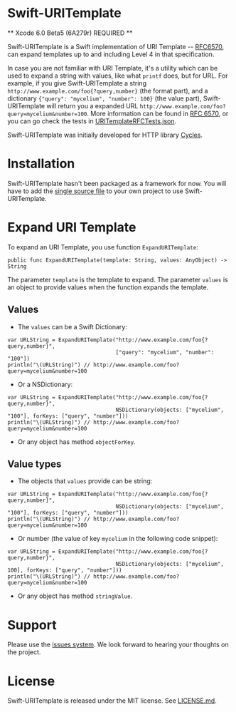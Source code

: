Swift-URITemplate
====

** Xcode 6.0 Beta5 (6A279r) REQUIRED **

Swift-URITemplate is a Swift implementation of URI Template -- 
[RFC6570](http://tools.ietf.org/html/rfc6570), can expand templates up to and 
including Level 4 in that specification.

In case you are not familiar with URI Template, it's a utility which can be used 
to expand a string with values, like what `printf` does, but for URL. For example, 
if you give Swift-URITemplate a string `http://www.example.com/foo{?query,number}` 
(the format part), and a dictionary `{"query": "mycelium", "number": 100}` 
(the value part), Swift-URITemplate will return you a expanded URL 
`http://www.example.com/foo?query=mycelium&number=100`. More information can be 
found in [RFC 6570](http://tools.ietf.org/html/rfc6570), or you can go check the 
tests in [URITemplateRFCTests.json](https://github.com/weipin/Swift-URITemplate/blob/master/tests/URITemplateRFCTests.json).

Swift-URITemplate was initially developed for HTTP library [Cycles](http://www.swift-cycles.org).


Installation
====
Swift-URITemplate hasn't been packaged as a framework for now. You will have to 
add the [single source file](https://github.com/weipin/Swift-URITemplate/blob/master/source/URITemplate.swift) 
to your own project to use Swift-URITemplate.


Expand URI Template
====

To expand an URI Template, you use function `ExpandURITemplate`:

```
public func ExpandURITemplate(template: String, values: AnyObject) -> String
```

The parameter `template` is the template to expand. The parameter `values` is an 
object to provide values when the function expands the template. 

Values
----

- The `values` can be a Swift Dictionary:

```
var URLString = ExpandURITemplate("http://www.example.com/foo{?query,number}",
                                  ["query": "mycelium", "number": "100"])
println("\(URLString)") // http://www.example.com/foo?query=mycelium&number=100
```

- Or a NSDictionary:

```
var URLString = ExpandURITemplate("http://www.example.com/foo{?query,number}",
                                  NSDictionary(objects: ["mycelium", "100"], forKeys: ["query", "number"]))
println("\(URLString)") // http://www.example.com/foo?query=mycelium&number=100
```

- Or any object has method `objectForKey`.


Value types
----

- The objects that `values` provide can be string:

```
var URLString = ExpandURITemplate("http://www.example.com/foo{?query,number}",
                                  NSDictionary(objects: ["mycelium", "100"], forKeys: ["query", "number"]))
println("\(URLString)") // http://www.example.com/foo?query=mycelium&number=100
```

- Or number (the value of key `mycelium` in the following code snippet):

```
var URLString = ExpandURITemplate("http://www.example.com/foo{?query,number}",
                                  NSDictionary(objects: ["mycelium", 100], forKeys: ["query", "number"]))
println("\(URLString)") // http://www.example.com/foo?query=mycelium&number=100
```

- Or any object has method `stringValue`.


Support
====
Please use the [issues system](https://github.com/weipin/Swift-URITemplate/issues). 
We look forward to hearing your thoughts on the project.


License
====
Swift-URITemplate is released under the MIT license. See [LICENSE.md](https://github.com/weipin/Swift-URITemplate/blob/master/LICENSE).
